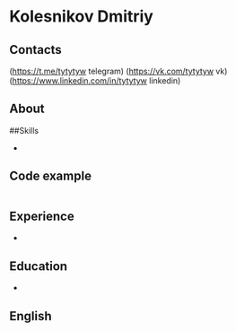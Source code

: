 # Kolesnikov Dmitriy

## Contacts
(https://t.me/tytytyw telegram)
(https://vk.com/tytytyw vk)
(https://www.linkedin.com/in/tytytyw linkedin)

## About

##Skills

-
## Code example
```

```
## Experience
-

## Education
-

## English